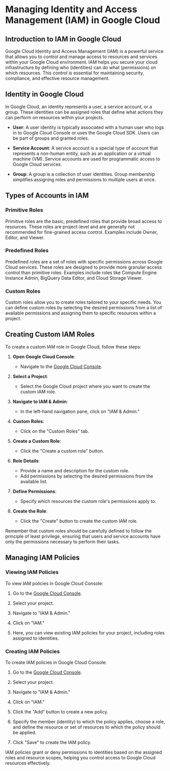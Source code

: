 # Managing Identity and Access Management (IAM) in Google Cloud

## Introduction to IAM in Google Cloud

Google Cloud Identity and Access Management (IAM) is a powerful service that allows you to control and manage access to resources and services within your Google Cloud environment. IAM helps you secure your cloud infrastructure by defining who (identities) can do what (permissions) on which resources. This control is essential for maintaining security, compliance, and effective resource management.

## Identity in Google Cloud

In Google Cloud, an identity represents a user, a service account, or a group. These identities can be assigned roles that define what actions they can perform on resources within your projects.

- **User**: A user identity is typically associated with a human user who logs in to Google Cloud Console or uses the Google Cloud SDK. Users can be part of groups and granted roles.

- **Service Account**: A service account is a special type of account that represents a non-human entity, such as an application or a virtual machine (VM). Service accounts are used for programmatic access to Google Cloud services.

- **Group**: A group is a collection of user identities. Group membership simplifies assigning roles and permissions to multiple users at once.

## Types of Accounts in IAM

### Primitive Roles

Primitive roles are the basic, predefined roles that provide broad access to resources. These roles are project-level and are generally not recommended for fine-grained access control. Examples include Owner, Editor, and Viewer.

### Predefined Roles

Predefined roles are a set of roles with specific permissions across Google Cloud services. These roles are designed to provide more granular access control than primitive roles. Examples include roles like Compute Engine Instance Admin, BigQuery Data Editor, and Cloud Storage Viewer.

### Custom Roles

Custom roles allow you to create roles tailored to your specific needs. You can define custom roles by selecting the desired permissions from a list of available permissions and assigning them to specific resources within a project.

## Creating Custom IAM Roles

To create a custom IAM role in Google Cloud, follow these steps:

1. **Open Google Cloud Console**:
   - Navigate to the [Google Cloud Console](https://console.cloud.google.com/).

2. **Select a Project**:
   - Select the Google Cloud project where you want to create the custom IAM role.

3. **Navigate to IAM & Admin**:
   - In the left-hand navigation pane, click on "IAM & Admin."

4. **Custom Roles**:
   - Click on the "Custom Roles" tab.

5. **Create a Custom Role**:
   - Click the "Create a custom role" button.

6. **Role Details**:
   - Provide a name and description for the custom role.
   - Add permissions by selecting the desired permissions from the available list.

7. **Define Permissions**:
   - Specify which resources the custom role's permissions apply to.

8. **Create the Role**:
   - Click the "Create" button to create the custom IAM role.

Remember that custom roles should be carefully defined to follow the principle of least privilege, ensuring that users and service accounts have only the permissions necessary to perform their tasks.

## Managing IAM Policies

### Viewing IAM Policies

To view IAM policies in Google Cloud Console:

1. Go to the [Google Cloud Console](https://console.cloud.google.com/).

2. Select your project.

3. Navigate to "IAM & Admin."

4. Click on "IAM."

5. Here, you can view existing IAM policies for your project, including roles assigned to identities.

### Creating IAM Policies

To create IAM policies in Google Cloud Console:

1. Go to the [Google Cloud Console](https://console.cloud.google.com/).

2. Select your project.

3. Navigate to "IAM & Admin."

4. Click on "IAM."

5. Click the "Add" button to create a new policy.

6. Specify the member (identity) to which the policy applies, choose a role, and define the resource or set of resources to which the policy should be applied.

7. Click "Save" to create the IAM policy.

IAM policies grant or deny permissions to identities based on the assigned roles and resource scopes, helping you control access to Google Cloud resources effectively.
